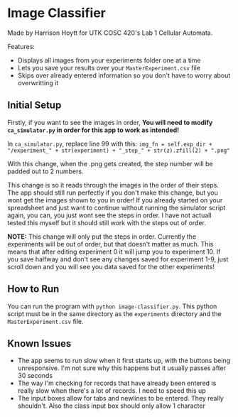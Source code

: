 # Image Classifier

Made by Harrison Hoytt for UTK COSC 420's Lab 1 Cellular Automata.

Features:
- Displays all images from your experiments folder one at a time
- Lets you save your results over your `MasterExperiment.csv` file
- Skips over already entered information so you don't have to worry about overwritting it

## Initial Setup

Firstly, if you want to see the images in order, **You will need to modify `ca_simulator.py` in order for this app to work as intended!**

In `ca_simulator.py`, replace line 99 with this: `img_fn = self.exp_dir + "/experiment_" + str(experiment) + "_step_" + str(z).zfill(2) + ".png"`

With this change, when the .png gets created, the step number will be padded out to 2 numbers. 

This change is so it reads through the images in the order of their steps. The app should still run perfectly if you don't make this change, but you wont get the images shown to you in order! If you already started on your spreadsheet and just want to continue without running the simulator script again, you can, you just wont see the steps in order. I have not actuall tested this myself but it should still work with the steps out of order.

**NOTE:** This change will only put the steps in order. Currently the experiments will be out of order, but that doesn't matter as much. This means that after editing experiment 0 it will jump you to experiment 10. If you save halfway and don't see any changes saved for experiment 1-9, just scroll down and you will see you data saved for the other experiments!

## How to Run

You can run the program with `python image-classifier.py`. This python script must be in the same directory as the `experiments` directory and the `MasterExperiment.csv` file.

## Known Issues

- The app seems to run slow when it first starts up, with the buttons being unresponsive. I'm not sure why this happens but it usually passes after 30 seconds
- The way I'm checking for records that have already been entered is really slow when there's a lot of records. I need to speed this up
- The input boxes allow for tabs and newlines to be entered. They really shouldn't. Also the class input box should only allow 1 character